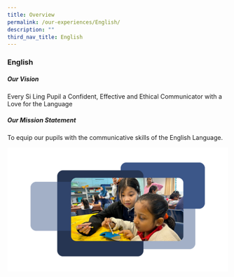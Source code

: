 ```yaml
---
title: Overview
permalink: /our-experiences/English/
description: ""
third_nav_title: English
---
```

### **English**

##### Our Vision

Every Si Ling Pupil a Confident, Effective and Ethical Communicator with a Love for the Language

##### Our Mission Statement

To equip our pupils with the communicative skills of the English Language.

<div class="image-gallery">
  <img class="enlarge-hover" alt="Image 1" src="/images/17.png">
</div>
